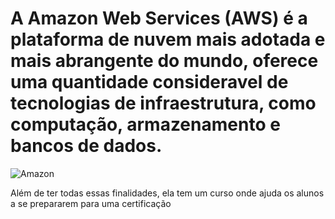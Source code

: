 #  A Amazon Web Services (AWS) é a plataforma de nuvem mais adotada e mais abrangente do mundo, oferece uma quantidade consideravel de tecnologias de infraestrutura, como computação, armazenamento e bancos de dados.

![Amazon](https://a0.awsstatic.com/libra-css/images/logos/aws_logo_smile_1200x630.png)

Além de ter todas essas finalidades, ela tem um curso onde ajuda os alunos a se prepararem para uma certificação





